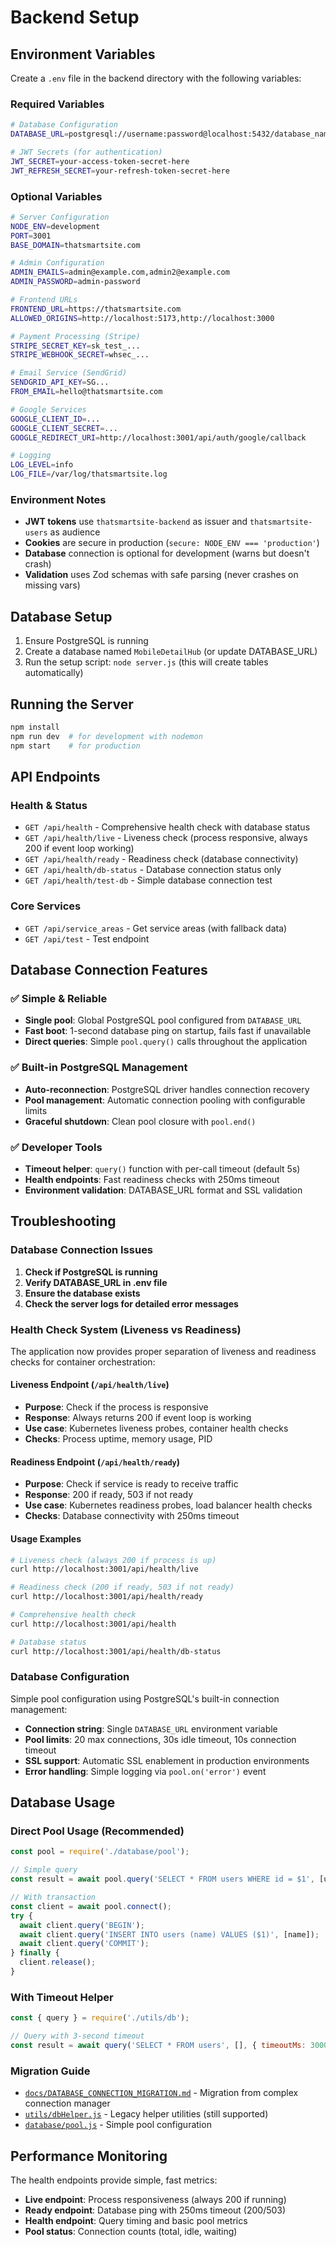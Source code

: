 # Backend Setup

## Environment Variables

Create a `.env` file in the backend directory with the following variables:

### Required Variables
```bash
# Database Configuration
DATABASE_URL=postgresql://username:password@localhost:5432/database_name

# JWT Secrets (for authentication)
JWT_SECRET=your-access-token-secret-here
JWT_REFRESH_SECRET=your-refresh-token-secret-here
```

### Optional Variables
```bash
# Server Configuration
NODE_ENV=development
PORT=3001
BASE_DOMAIN=thatsmartsite.com

# Admin Configuration
ADMIN_EMAILS=admin@example.com,admin2@example.com
ADMIN_PASSWORD=admin-password

# Frontend URLs
FRONTEND_URL=https://thatsmartsite.com
ALLOWED_ORIGINS=http://localhost:5173,http://localhost:3000

# Payment Processing (Stripe)
STRIPE_SECRET_KEY=sk_test_...
STRIPE_WEBHOOK_SECRET=whsec_...

# Email Service (SendGrid)
SENDGRID_API_KEY=SG...
FROM_EMAIL=hello@thatsmartsite.com

# Google Services
GOOGLE_CLIENT_ID=...
GOOGLE_CLIENT_SECRET=...
GOOGLE_REDIRECT_URI=http://localhost:3001/api/auth/google/callback

# Logging
LOG_LEVEL=info
LOG_FILE=/var/log/thatsmartsite.log
```

### Environment Notes
- **JWT tokens** use `thatsmartsite-backend` as issuer and `thatsmartsite-users` as audience
- **Cookies** are secure in production (`secure: NODE_ENV === 'production'`)
- **Database** connection is optional for development (warns but doesn't crash)
- **Validation** uses Zod schemas with safe parsing (never crashes on missing vars)

## Database Setup

1. Ensure PostgreSQL is running
2. Create a database named `MobileDetailHub` (or update DATABASE_URL)
3. Run the setup script: `node server.js` (this will create tables automatically)

## Running the Server

```bash
npm install
npm run dev  # for development with nodemon
npm start    # for production
```

## API Endpoints

### Health & Status
- `GET /api/health` - Comprehensive health check with database status
- `GET /api/health/live` - Liveness check (process responsive, always 200 if event loop working)
- `GET /api/health/ready` - Readiness check (database connectivity)
- `GET /api/health/db-status` - Database connection status only
- `GET /api/health/test-db` - Simple database connection test


### Core Services
- `GET /api/service_areas` - Get service areas (with fallback data)
- `GET /api/test` - Test endpoint

## Database Connection Features

### ✅ **Simple & Reliable**
- **Single pool**: Global PostgreSQL pool configured from `DATABASE_URL`
- **Fast boot**: 1-second database ping on startup, fails fast if unavailable
- **Direct queries**: Simple `pool.query()` calls throughout the application

### ✅ **Built-in PostgreSQL Management** 
- **Auto-reconnection**: PostgreSQL driver handles connection recovery
- **Pool management**: Automatic connection pooling with configurable limits
- **Graceful shutdown**: Clean pool closure with `pool.end()`

### ✅ **Developer Tools**
- **Timeout helper**: `query()` function with per-call timeout (default 5s)
- **Health endpoints**: Fast readiness checks with 250ms timeout
- **Environment validation**: DATABASE_URL format and SSL validation

## Troubleshooting

### Database Connection Issues
1. **Check if PostgreSQL is running**
2. **Verify DATABASE_URL in .env file**
3. **Ensure the database exists**
4. **Check the server logs for detailed error messages**

### Health Check System (Liveness vs Readiness)

The application now provides proper separation of liveness and readiness checks for container orchestration:

#### Liveness Endpoint (`/api/health/live`)
- **Purpose**: Check if the process is responsive
- **Response**: Always returns 200 if event loop is working
- **Use case**: Kubernetes liveness probes, container health checks
- **Checks**: Process uptime, memory usage, PID

#### Readiness Endpoint (`/api/health/ready`)
- **Purpose**: Check if service is ready to receive traffic
- **Response**: 200 if ready, 503 if not ready
- **Use case**: Kubernetes readiness probes, load balancer health checks
- **Checks**: Database connectivity with 250ms timeout

#### Usage Examples
```bash
# Liveness check (always 200 if process is up)
curl http://localhost:3001/api/health/live

# Readiness check (200 if ready, 503 if not ready)
curl http://localhost:3001/api/health/ready

# Comprehensive health check
curl http://localhost:3001/api/health

# Database status  
curl http://localhost:3001/api/health/db-status
```



### Database Configuration
Simple pool configuration using PostgreSQL's built-in connection management:
- **Connection string**: Single `DATABASE_URL` environment variable
- **Pool limits**: 20 max connections, 30s idle timeout, 10s connection timeout
- **SSL support**: Automatic SSL enablement in production environments
- **Error handling**: Simple logging via `pool.on('error')` event

## Database Usage

### Direct Pool Usage (Recommended)
```javascript
const pool = require('./database/pool');

// Simple query
const result = await pool.query('SELECT * FROM users WHERE id = $1', [userId]);

// With transaction
const client = await pool.connect();
try {
  await client.query('BEGIN');
  await client.query('INSERT INTO users (name) VALUES ($1)', [name]);
  await client.query('COMMIT');
} finally {
  client.release();
}
```

### With Timeout Helper
```javascript
const { query } = require('./utils/db');

// Query with 3-second timeout
const result = await query('SELECT * FROM users', [], { timeoutMs: 3000 });
```

### Migration Guide
- [`docs/DATABASE_CONNECTION_MIGRATION.md`](docs/DATABASE_CONNECTION_MIGRATION.md) - Migration from complex connection manager
- [`utils/dbHelper.js`](utils/dbHelper.js) - Legacy helper utilities (still supported)
- [`database/pool.js`](database/pool.js) - Simple pool configuration

## Performance Monitoring

The health endpoints provide simple, fast metrics:
- **Live endpoint**: Process responsiveness (always 200 if running)
- **Ready endpoint**: Database ping with 250ms timeout (200/503)
- **Health endpoint**: Query timing and basic pool metrics
- **Pool status**: Connection counts (total, idle, waiting)
